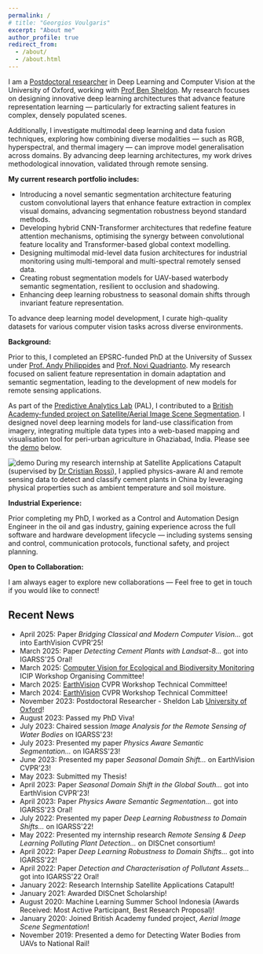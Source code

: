 ```yaml
---
permalink: /
# title: "Georgios Voulgaris"
excerpt: "About me"
author_profile: true
redirect_from:
  - /about/
  - /about.html
---
```



I am a [Postdoctoral researcher](https://www.biology.ox.ac.uk/people/georgios-voulgaris) in Deep Learning and Computer Vision at the University of Oxford, working with [Prof Ben Sheldon](https://www.biology.ox.ac.uk/people/professor-ben-sheldon). My research focuses on designing innovative deep learning architectures that advance feature representation learning — particularly for extracting salient features in complex, densely populated scenes.

Additionally, I investigate multimodal deep learning and data fusion techniques, exploring how combining diverse modalities — such as RGB, hyperspectral, and thermal imagery — can improve model generalisation across domains. By advancing deep learning architectures, my work drives methodological innovation, validated through remote sensing.

**My current research portfolio includes:**
* Introducing a novel semantic segmentation architecture featuring custom convolutional layers that enhance feature extraction in complex visual domains, advancing segmentation robustness beyond standard methods.
* Developing hybrid CNN-Transformer architectures that redefine feature attention mechanisms, optimising the synergy between convolutional feature locality and Transformer-based global context modelling.
*	Designing multimodal mid-level data fusion architectures for industrial monitoring using multi-temporal and multi-spectral remotely sensed data.
*	Creating robust segmentation models for UAV-based waterbody semantic segmentation, resilient to occlusion and shadowing.
*	Enhancing deep learning robustness to seasonal domain shifts through invariant feature representation.

To advance deep learning model development, I curate high-quality datasets for various computer vision tasks across diverse environments.

<!-- Part of my research creating high-quality datasets tailored for classification, semantic segmentation, and instance segmentation tasks, enabling robust and scalable solutions across diverse domains. -->

<!-- My research aims to improve feature representation learning in deep networks, focusing on salient feature extraction for segmentation tasks in dense scenes. My work bridges theoretical advancements in feature representation learning with practical applications in remote sensing, environmental monitoring, and industrial scene understanding.-->

**Background:**

Prior to this, I completed an EPSRC-funded PhD at the University of Sussex under [Prof. Andy Philippides](https://profiles.sussex.ac.uk/p23611-andy-philippides) and [Prof. Novi Quadrianto](https://profiles.sussex.ac.uk/p335583-novi-quadrianto). My research focused on salient feature representation in domain adaptation and semantic segmentation, leading to the development of new models for remote sensing applications.

<!-- Prior to that I was an EPSRC funded PhD candidate, working on Deep Learning for Remote Sensing systems at the University of Sussex, advised by [Prof. Andy Philippides](https://profiles.sussex.ac.uk/p23611-andy-philippides) and [Prof. Novi Quadrianto](https://profiles.sussex.ac.uk/p335583-novi-quadrianto). My research focused on developing novel Deep Learning models that extract salient feature representations for domain adaptation and semantic segmentation tasks. -->

As part of the [Predictive Analytics Lab](https://wearepal.ai/) (PAL), I contributed to a [British Academy-funded project on Satellite/Aerial Image Scene Segmentation](https://wearepal.ai/projects/ssrp). I designed novel deep learning models for land-use classification from imagery, integrating multiple data types into a web-based mapping and visualisation tool for peri-urban agriculture in Ghaziabad, India. Please see the [demo](https://www.youtube.com/watch?v=AFC0Z3B0lzY) below.
<!-- Being part of the [Predictive Analytics Lab](https://wearepal.ai/) (PAL) – an interdisciplinary research team, I was involved in a British Academy funded project focused on Satellite/Aerial Image Scene Segmentation, where I designed novel Deep Learning models that classify land use from satellite/aerial images. For more details please see: - [PAL](https://wearepal.ai/projects/ssrp). The aim of the project was to apply deep learning techniques, to map peri-urban agriculture in Ghaziabad India, and research ways of integrating multiple types of data through a web-based mapping and visualisation tool. This project contributed to the [SDG 11: Sustainable Cities and Communities](https://sdgs.un.org/goals/goal11). Please see the [demo](https://www.youtube.com/watch?v=AFC0Z3B0lzY) below.-->
![demo](https://gvsam7.github.io/images/Deep_Learning_Satellite_Image_Scene_Classification_Demo.gif)
During my research internship at Satellite Applications Catapult (supervised by [Dr Cristian Rossi](https://ieeexplore.ieee.org/author/37590354100)), I applied physics-aware AI and remote sensing data to detect and classify cement plants in China by leveraging physical properties such as ambient temperature and soil moisture. <!-- This project contributes to the [SDG 9: Industry, Innovation and Infrastructure](https://sdgs.un.org/goals/goal9). -->

**Industrial Experience:**

Prior completing my PhD, I worked as a Control and Automation Design Engineer in the oil and gas industry, gaining experience across the full software and hardware development lifecycle — including systems sensing and control, communication protocols, functional safety, and project planning.

**Open to Collaboration:**

I am always eager to explore new collaborations — Feel free to get in touch if you would like to connect!

## Recent News

* April 2025: Paper *Bridging Classical and Modern Computer Vision...* got into EarthVision CVPR'25!
* March 2025: Paper *Detecting Cement Plants with Landsat-8...* got into IGARSS'25 Oral!
* March 2025: [Computer Vision for Ecological and Biodiversity Monitoring](https://cvebm.blogs.lincoln.ac.uk/) ICIP Workshop Organising Committee!
* March 2025: [EarthVision](https://www.grss-ieee.org/events/earthvision-2025/?tab=people) CVPR Workshop Technical Committee!
* March 2024: [EarthVision](https://www.grss-ieee.org/events/earthvision-2024/?tab=people) CVPR Workshop Technical Committee!
* November 2023: Postdoctoral Researcher - Sheldon Lab [University of Oxford](https://www.biology.ox.ac.uk/people/georgios-voulgaris)!
* August 2023: Passed my PhD Viva!
* July 2023: Chaired session *Image Analysis for the Remote Sensing of Water Bodies* on IGARSS'23!
* July 2023: Presented my paper *Physics Aware Semantic Segmentation...* on IGARSS'23!
* June 2023: Presented my paper *Seasonal Domain Shift...* on EarthVision CVPR'23!
* May 2023: Submitted my Thesis!
* April 2023: Paper *Seasonal Domain Shift in the Global South...* got into EarthVision CVPR'23!
* April 2023: Paper *Physics Aware Semantic Segmentation...* got into IGARSS'23 Oral!
* July 2022: Presented my paper *Deep Learning Robustness to Domain Shifts...* on IGARSS'22!
* May 2022: Presented my internship research *Remote Sensing & Deep Learning Polluting Plant Detection...* on DISCnet consortium!
* April 2022: Paper *Deep Learning Robustness to Domain Shifts...* got into IGARSS'22!
* April 2022: Paper *Detection and Characterisation of Pollutant Assets...* got into IGARSS'22 Oral!
* January 2022: Research Internship Satellite Applications Catapult!
* January 2021: Awarded DISCnet Scholarship!
* August 2020: Machine Learning Summer School Indonesia (Awards Received: Most Active Participant, Best Research Proposal)!
* January 2020: Joined British Academy funded project, *Aerial Image Scene Segmentation*!
* November 2019: Presented a demo for Detecting Water Bodies from UAVs to National Rail!
